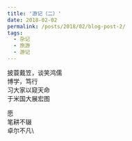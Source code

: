 ```yaml
---
title: '游记（二）'
date: 2018-02-02
permalink: /posts/2018/02/blog-post-2/
tags:
  - 杂记
  - 旅游
  - 游记
---
```


披蓑戴笠，谈笑鸿儒\
博学，笃行\
习大家以窥天命\
于米国大展宏图

愿\
笔耕不辍\
卓尔不凡\

